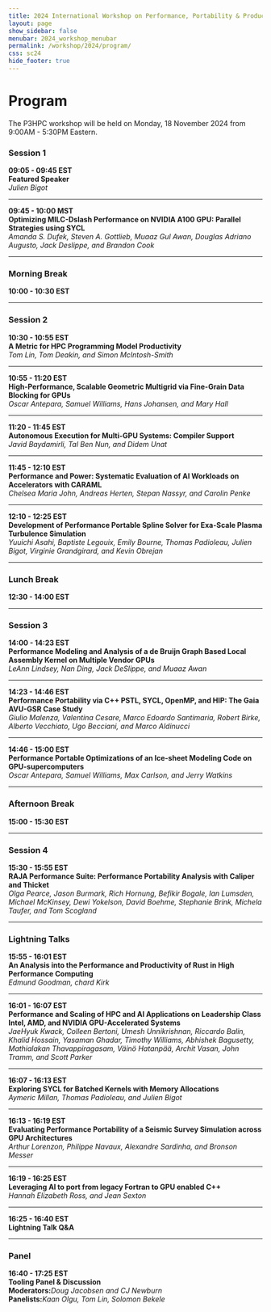 ```yaml
---
title: 2024 International Workshop on Performance, Portability & Productivity in HPC
layout: page
show_sidebar: false
menubar: 2024_workshop_menubar
permalink: /workshop/2024/program/
css: sc24
hide_footer: true
---
```


# Program

The P3HPC workshop will be held on Monday, 18 November 2024 from 9:00AM - 5:30PM Eastern.

### Session 1

<p>
<b>09:05 - 09:45 EST</b><br />
<b>Featured Speaker</b><br />
<i>Julien Bigot</i><br />

<!--
<div class="buttons">
<a class="button is-primary" href="" disabled>
<span class="icon is-small">
<i class="fas fa-file-alt"></i>
</span>
<span>Paper</span>
</a>
<a class="button is-primary" href="https://sc22.supercomputing.org/?post_type=page&p=3479&id=ws_p3hpc105&sess=sess428">
<span class="icon is-small">
<i class="fas fa-chalkboard-teacher"></i>
</span>
<span>Session</span>
</a>
</div>
-->

</p>


<hr>


<p>
<b>09:45 - 10:00 MST</b><br />
<b>Optimizing MILC-Dslash Performance on NVIDIA A100 GPU: Parallel Strategies using SYCL</b><br />
<i>Amanda S. Dufek, Steven A. Gottlieb, Muaaz Gul Awan, Douglas Adriano Augusto, Jack Deslippe, and Brandon Cook</i><br />

<!--
<div class="buttons">
<a class="button is-primary" href="" disabled>
<span class="icon is-small">
<i class="fas fa-file-alt"></i>
</span>
<span>Paper</span>
</a>
<a class="button is-primary" href="https://sc22.supercomputing.org/?post_type=page&p=3479&id=ws_p3hpc126&sess=sess428">
<span class="icon is-small">
<i class="fas fa-chalkboard-teacher"></i>
</span>
<span>Session</span>
</a>
</div>
-->

</p>


<hr>


### Morning Break

**10:00 - 10:30 EST**

<hr>

### Session 2

<p>
<b>10:30 - 10:55 EST</b><br />
<b>A Metric for HPC Programming Model Productivity</b><br />
<i>Tom Lin, Tom Deakin, and Simon McIntosh-Smith</i><br />

<!--
<div class="buttons">
<a class="button is-primary" href="" disabled>
<span class="icon is-small">
<i class="fas fa-file-alt"></i>
</span>
<span>Paper</span>
</a>
<a class="button is-primary" href="https://sc22.supercomputing.org/?post_type=page&p=3479&id=ws_p3hpc121&sess=sess428">
<span class="icon is-small">
<i class="fas fa-chalkboard-teacher"></i>
</span>
<span>Session</span>
</a>
</div>
-->

</p>


<hr>


<p>
<b>10:55 - 11:20 EST</b><br />
<b>High-Performance, Scalable Geometric Multigrid via Fine-Grain Data Blocking for GPUs</b><br />
<i>Oscar Antepara, Samuel Williams, Hans Johansen, and Mary Hall</i><br />

<!--
<div class="buttons">
<a class="button is-primary" href="" disabled>
<span class="icon is-small">
<i class="fas fa-file-alt"></i>
</span>
<span>Paper</span>
</a>
<a class="button is-primary" href="https://sc22.supercomputing.org/?post_type=page&p=3479&id=ws_p3hpc116&sess=sess428">
<span class="icon is-small">
<i class="fas fa-chalkboard-teacher"></i>
</span>
<span>Session</span>
</a>
</div>
-->

</p>


<hr>


<p>
<b>11:20 - 11:45 EST</b><br />
<b>Autonomous Execution for Multi-GPU Systems: Compiler Support</b><br />
<i>Javid Baydamirli, Tal Ben Nun, and Didem Unat</i><br />

<!--
<div class="buttons">
<a class="button is-primary" href="" disabled>
<span class="icon is-small">
<i class="fas fa-file-alt"></i>
</span>
<span>Paper</span>
</a>
<a class="button is-primary" href="https://sc22.supercomputing.org/?post_type=page&p=3479&id=ws_p3hpc113&sess=sess428">
<span class="icon is-small">
<i class="fas fa-chalkboard-teacher"></i>
</span>
<span>Session</span>
</a>
</div>
-->

</p>


<hr>


<p>
<b>11:45 - 12:10 EST</b><br />
<b>Performance and Power: Systematic Evaluation of AI Workloads on Accelerators with CARAML</b><br />
<i>Chelsea Maria John, Andreas Herten, Stepan Nassyr, and Carolin Penke</i><br />

<!--
<div class="buttons">
<a class="button is-primary" href="" disabled>
<span class="icon is-small">
<i class="fas fa-file-alt"></i>
</span>
<span>Paper</span>
</a>
<a class="button is-primary" href="https://sc22.supercomputing.org/?post_type=page&p=3479&id=ws_p3hpc113&sess=sess428">
<span class="icon is-small">
<i class="fas fa-chalkboard-teacher"></i>
</span>
<span>Session</span>
</a>
</div>
-->

</p>


<hr>


<p>
<b>12:10 - 12:25 EST</b><br />
<b>Development of Performance Portable Spline Solver for Exa-Scale Plasma Turbulence Simulation</b><br />
<i>Yuuichi Asahi, Baptiste Legouix, Emily Bourne, Thomas Padioleau, Julien Bigot, Virginie Grandgirard, and Kevin Obrejan</i><br />

<!--
<div class="buttons">
<a class="button is-primary" href="" disabled>
<span class="icon is-small">
<i class="fas fa-file-alt"></i>
</span>
<span>Paper</span>
</a>
<a class="button is-primary" href="https://sc22.supercomputing.org/?post_type=page&p=3479&id=ws_p3hpc113&sess=sess428">
<span class="icon is-small">
<i class="fas fa-chalkboard-teacher"></i>
</span>
<span>Session</span>
</a>
</div>
-->

</p>


<hr>

### Lunch Break

**12:30 - 14:00 EST**

<hr>

### Session 3

<p>
<b>14:00 - 14:23 EST</b><br />
<b>Performance Modeling and Analysis of a de Bruijn Graph Based Local Assembly Kernel on Multiple Vendor GPUs</b><br />
<i>LeAnn Lindsey, Nan Ding, Jack DeSlippe, and Muaaz Awan</i><br />

<!--
<div class="buttons">
<a class="button is-primary" href="" disabled>
<span class="icon is-small">
<i class="fas fa-file-alt"></i>
</span>
<span>Paper</span>
</a>
<a class="button is-primary" href="https://sc22.supercomputing.org/?post_type=page&p=3479&id=ws_p3hpc111&sess=sess428">
<span class="icon is-small">
<i class="fas fa-chalkboard-teacher"></i>
</span>
<span>Session</span>
</a>
</div>
-->

</p>


<hr>


<p>
<b>14:23 - 14:46 EST</b><br />
<b>Performance Portability via C++ PSTL, SYCL, OpenMP, and HIP: The Gaia AVU-GSR Case Study</b><br />
<i>Giulio Malenza, Valentina Cesare, Marco Edoardo Santimaria, Robert Birke, Alberto Vecchiato, Ugo Becciani, and Marco Aldinucci</i><br />

<!--
<div class="buttons">
<a class="button is-primary" href="" disabled>
<span class="icon is-small">
<i class="fas fa-file-alt"></i>
</span>
<span>Paper</span>
</a>
<a class="button is-primary" href="https://sc22.supercomputing.org/?post_type=page&p=3479&id=ws_p3hpc122&sess=sess428">
<span class="icon is-small">
<i class="fas fa-chalkboard-teacher"></i>
</span>
<span>Session</span>
</a>
</div>
-->

</p>


<hr>


<p>
<b>14:46 - 15:00 EST</b><br />
<b>Performance Portable Optimizations of an Ice-sheet Modeling Code on GPU-supercomputers</b><br />
<i>Oscar Antepara, Samuel Williams, Max Carlson, and Jerry Watkins</i><br />

<!--
<div class="buttons">
<a class="button is-primary" href="" disabled>
<span class="icon is-small">
<i class="fas fa-file-alt"></i>
</span>
<span>Paper</span>
</a>
<a class="button is-primary" href="https://sc22.supercomputing.org/?post_type=page&p=3479&id=ws_p3hpc122&sess=sess428">
<span class="icon is-small">
<i class="fas fa-chalkboard-teacher"></i>
</span>
<span>Session</span>
</a>
</div>
-->

</p>


<hr>


### Afternoon Break

**15:00 - 15:30 EST**

<hr>


### Session 4

<p>
<b>15:30 - 15:55 EST</b><br />
<b>RAJA Performance Suite: Performance Portability Analysis with Caliper and Thicket</b><br />
<i>Olga Pearce, Jason Burmark, Rich Hornung, Befikir Bogale, Ian Lumsden, Michael McKinsey, Dewi Yokelson, David Boehme, Stephanie Brink, Michela Taufer, and Tom Scogland</i><br />

<!--
<div class="buttons">
<a class="button is-primary" href="" disabled>
<span class="icon is-small">
<i class="fas fa-file-alt"></i>
</span>
<span>Paper</span>
</a>
<a class="button is-primary" href="https://sc22.supercomputing.org/?post_type=page&p=3479&id=ws_p3hpc114&sess=sess428">
<span class="icon is-small">
<i class="fas fa-chalkboard-teacher"></i>
</span>
<span>Session</span>
</a>
</div>
-->

</p>


<hr>

### Lightning Talks

<p>
<b>15:55 - 16:01 EST</b><br />
<b>An Analysis into the Performance and Productivity of Rust in High Performance Computing</b><br />
<i>Edmund Goodman, chard Kirk</i><br />

<!--
<div class="buttons">
<a class="button is-primary" href="" disabled>
<span class="icon is-small">
<i class="fas fa-file-alt"></i>
</span>
<span>Paper</span>
</a>
<a class="button is-primary" href="https://sc22.supercomputing.org/?post_type=page&p=3479&id=ws_p3hpc106&sess=sess428">
<span class="icon is-small">
<i class="fas fa-chalkboard-teacher"></i>
</span>
<span>Session</span>
</a>
</div>
-->

</p>


<hr>

<p>
<b>16:01 - 16:07 EST</b><br />
<b>Performance and Scaling of HPC and AI Applications on Leadership Class Intel, AMD, and NVIDIA GPU-Accelerated Systems</b><br />
<i>JaeHyuk Kwack, Colleen Bertoni, Umesh Unnikrishnan, Riccardo Balin, Khalid Hossain, Yasaman Ghadar, Timothy Williams, Abhishek Bagusetty, Mathialakan Thavappiragasam, Väinö Hatanpää, Archit Vasan, John Tramm, and Scott Parker</i><br />

<!--
<div class="buttons">
<a class="button is-primary" href="" disabled>
<span class="icon is-small">
<i class="fas fa-file-alt"></i>
</span>
<span>Paper</span>
</a>
<a class="button is-primary" href="https://sc22.supercomputing.org/?post_type=page&p=3479&id=ws_p3hpc106&sess=sess428">
<span class="icon is-small">
<i class="fas fa-chalkboard-teacher"></i>
</span>
<span>Session</span>
</a>
</div>
-->

</p>



<hr>

<p>
<b>16:07 - 16:13 EST</b><br />
<b>Exploring SYCL for Batched Kernels with Memory Allocations</b><br />
<i>Aymeric Millan, Thomas Padioleau, and Julien Bigot</i><br />

<!--
<div class="buttons">
<a class="button is-primary" href="" disabled>
<span class="icon is-small">
<i class="fas fa-file-alt"></i>
</span>
<span>Paper</span>
</a>
<a class="button is-primary" href="https://sc22.supercomputing.org/?post_type=page&p=3479&id=ws_p3hpc106&sess=sess428">
<span class="icon is-small">
<i class="fas fa-chalkboard-teacher"></i>
</span>
<span>Session</span>
</a>
</div>
-->

</p>



<hr>

<p>
<b>16:13 - 16:19 EST</b><br />
<b>Evaluating Performance Portability of a Seismic Survey Simulation across GPU Architectures</b><br />
<i>Arthur Lorenzon, Philippe Navaux, Alexandre Sardinha, and Bronson Messer</i><br />

<!--
<div class="buttons">
<a class="button is-primary" href="" disabled>
<span class="icon is-small">
<i class="fas fa-file-alt"></i>
</span>
<span>Paper</span>
</a>
<a class="button is-primary" href="https://sc22.supercomputing.org/?post_type=page&p=3479&id=ws_p3hpc106&sess=sess428">
<span class="icon is-small">
<i class="fas fa-chalkboard-teacher"></i>
</span>
<span>Session</span>
</a>
</div>
-->

</p>



<hr>

<p>
<b>16:19 - 16:25 EST</b><br />
<b>Leveraging AI to port from legacy Fortran to GPU enabled C++</b><br />
<i>Hannah Elizabeth Ross, and Jean Sexton</i><br />

<!--
<div class="buttons">
<a class="button is-primary" href="" disabled>
<span class="icon is-small">
<i class="fas fa-file-alt"></i>
</span>
<span>Paper</span>
</a>
<a class="button is-primary" href="https://sc22.supercomputing.org/?post_type=page&p=3479&id=ws_p3hpc106&sess=sess428">
<span class="icon is-small">
<i class="fas fa-chalkboard-teacher"></i>
</span>
<span>Session</span>
</a>
</div>
-->

</p>



<hr>

<p>
<b>16:25 - 16:40 EST</b><br />
<b>Lightning Talk Q&A </b><br />

<!--
<div class="buttons">
<a class="button is-primary" href="" disabled>
<span class="icon is-small">
<i class="fas fa-file-alt"></i>
</span>
<span>Paper</span>
</a>
<a class="button is-primary" href="https://sc22.supercomputing.org/?post_type=page&p=3479&id=ws_p3hpc106&sess=sess428">
<span class="icon is-small">
<i class="fas fa-chalkboard-teacher"></i>
</span>
<span>Session</span>
</a>
</div>
-->

</p>



<hr>

### Panel

<p>
<b>16:40 - 17:25 EST</b><br />
<b>Tooling Panel & Discussion</b><br />
<b>Moderators:</b><i>Doug Jacobsen and CJ Newburn</i><br />
<b>Panelists:</b><i>Kaan Olgu, Tom Lin, Solomon Bekele</i><br />

</p>
